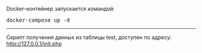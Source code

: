 Docker-контейнер запускается командой:
<pre>
docker-compose up -d
</pre>
---

Скрипт получения данных из таблицы test, доступен по адресу:
http://127.0.0.1/init.php